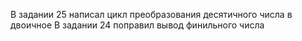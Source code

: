 В задании 25 написал цикл преобразования десятичного числа в двоичное
В задании 24 поправил вывод финильного числа
